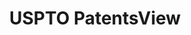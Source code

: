 ---
bigquery: https://console.cloud.google.com/bigquery?p=patents-public-data&d=patentsview&page=dataset
citation: Attribution should be given to PatentsView for use, distribution, or derivative
  works.
code: https://github.com/CSSIP-AIR/PatentsView-Code-Snippets/
contributors: USPTO
cost: None
description: 'PatentsView includes US patent data including raw data (summaries, applications,
  pregrant applications), disambugations of inventors and assignees, and inventor
  gender estimates.  Also foreign priority data, # of figures and sheets, and government
  interest statements.'
documentation: https://patentsview.org/query/builder-faqs
last_edit: 04/08/2022, 11:23:13
location: https://patentsview.org/
maintained_by: USPTO
record_creation_timestamp: 12/2/2020 17:20:46
schema_fields:
- patent_id
- symbol_position
- location_id
- disamb_inventor_id_20191231
- uuid
- rel_id
- kind
- latitude
- rawlocation_id
- status
- male_flag
- name_first
- attribution_status
- id
- name
- rule_47
- group
- exemplary
- name_last
- disamb_assignee_id_20200929
- _102_date
- num_sheets
- field_id
- category_id
- disamb_assignee_id_20200630
- abstract
- disamb_inventor_id_20201229
- subsection_id
- disamb_inventor_id_20200331
- application_id
- subcategory_id
- disamb_inventor_id_20190820
- _371_date
- field_title
- latlong
- subclass
- disamb_inventor_id_20200929
- dependent
- term_grant
- number
- organization
- disamb_assignee_id_20191008
- classification_level
- disamb_inventor_id_20181127
- disamb_inventor_id_20171003
- variety
- disamb_assignee_id_20190820
- contract_award_number
- role
- disamb_assignee_id_20200331
- doctype
- lname
- section
- sector_title
- doc_type
- text
- section_id
- group_id
- ipc_class
- disamb_inventor_id_20170307
- withdrawn
- type
- disamb_inventor_id_20180528
- lapse_of_patent
- sequence
- term_disclaimer
- country
- relkind
- disamb_assignee_id_20181127
- date
- ipc_version_indicator
- rawinventor_id
- latin_name
- series_code
- state_fips
- subgroup_id
- fname
- disamb_assignee_id_20190312
- disclaimer_date
- gi_statement
- category
- state
- disamb_inventor_id_20170808
- term_extension
- f102_date
- main_group
- disamb_assignee_id_20191231
- male
- applicant_type
- classification_status
- level_one
- reldocno
- assignee_id
- county_fips
- county
- action_date
- level_two
- citation_id
- disamb_inventor_id_20171226
- classification_data_source
- longitude
- inventor_id
- lawyer_id
- disamb_inventor_id_20191008
- country_transformed
- designation
- classification_value
- f371_date
- level_three
- length
- subclass_id
- mainclass_id
- num_figures
- subgroup
- organization_id
- num
- num_claims
- disamb_inventor_id_20200630
- publication_number
- title
- deceased
- rawassignee_id
- filename
- city
- disamb_inventor_id_20190312
shortname: patentsview
tags:
- disambiguation
- United States
- gender
terms_of_use: Creative Commons Attribution 4.0 International License.
timeframe: 1963-1999
title: USPTO PatentsView
uuid: cf1780b1-e265-4e49-8d1d-83b9cfe0fd9a
---